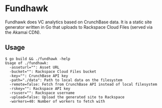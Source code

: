# Fundhawk

Fundhawk does VC analytics based on CrunchBase data. It is a static site
generator written in Go that uploads to Rackspace Cloud Files (served via the
Akamai CDN).

## Usage

```
$ go build && ./fundhawk -help
Usage of ./fundhawk:
  -asseturl="": Asset URL
  -bucket="": Rackspace Cloud Files bucket
  -key="": CrunchBase API key
  -path="./data": Path to local data on the filesystem
  -remote=false: Fetch from CrunchBase API instead of local filesystem
  -rskey="": Rackspace API key
  -rsuser="": Rackspace username
  -upload=false: Upload the generated site to Rackspace
  -workers=40: Number of workers to fetch with
```
